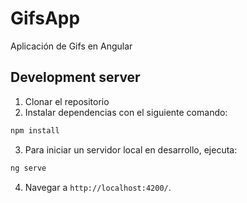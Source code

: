 # GifsApp

Aplicación de Gifs en Angular

## Development server
1. Clonar el repositorio
2. Instalar dependencias con el siguiente comando:

```bash
npm install
```

3. Para iniciar un servidor local en desarrollo, ejecuta:

```bash
ng serve  
```

4. Navegar a `http://localhost:4200/`.
